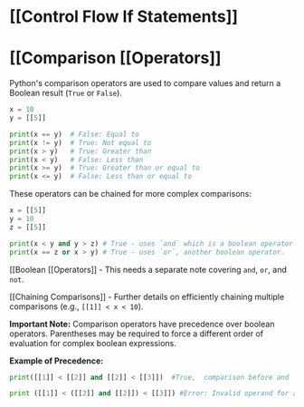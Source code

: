 # [[Control Flow If Statements]]
# [[Comparison [[Operators]] 
Python's comparison operators are used to compare values and return a Boolean result (`True` or `False`).

```python
x = 10
y = [[5]]

print(x == y)  # False: Equal to
print(x != y)  # True: Not equal to
print(x > y)   # True: Greater than
print(x < y)   # False: Less than
print(x >= y)  # True: Greater than or equal to
print(x <= y)  # False: Less than or equal to
```

These operators can be chained for more complex comparisons:

```python
x = [[5]]
y = 10
z = [[5]]

print(x < y and y > z) # True - uses `and` which is a boolean operator which can be covered separately.
print(x == z or x > y) # True - uses `or`, another boolean operator.

```

[[Boolean [[Operators]]  - This needs a separate note covering `and`, `or`, and `not`.

[[Chaining Comparisons]] -  Further details on efficiently chaining multiple comparisons (e.g., `[[1]] < x < 10`).


**Important Note:**  Comparison operators have precedence over boolean operators.  Parentheses may be required to force a different order of evaluation for complex boolean expressions.

**Example of Precedence:**

```python
print([[1]] < [[2]] and [[2]] < [[3]])  #True,  comparison before and

print ([[1]] < ([[2]] and [[2]]) < [[3]]) #Error: Invalid operand for and, needs a boolean
```
